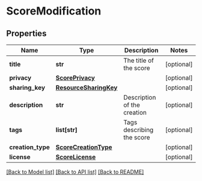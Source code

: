 # ScoreModification

## Properties
Name | Type | Description | Notes
------------ | ------------- | ------------- | -------------
**title** | **str** | The title of the score | [optional] 
**privacy** | [**ScorePrivacy**](ScorePrivacy.md) |  | [optional] 
**sharing_key** | [**ResourceSharingKey**](ResourceSharingKey.md) |  | [optional] 
**description** | **str** | Description of the creation | [optional] 
**tags** | **list[str]** | Tags describing the score | [optional] 
**creation_type** | [**ScoreCreationType**](ScoreCreationType.md) |  | [optional] 
**license** | [**ScoreLicense**](ScoreLicense.md) |  | [optional] 

[[Back to Model list]](../README.md#documentation-for-models) [[Back to API list]](../README.md#documentation-for-api-endpoints) [[Back to README]](../README.md)


